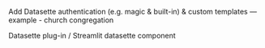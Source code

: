 Add Datasette authentication (e.g. magic & built-in) & custom templates — example - church congregation 

Datasette plug-in / Streamlit datasette component 

